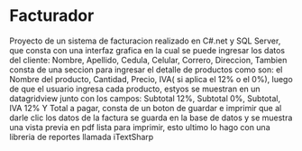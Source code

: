 # Facturador
Proyecto de un sistema de facturacion realizado en C#.net y SQL Server, que consta con una interfaz grafica en la cual se puede ingresar los datos del cliente: Nombre, Apellido, Cedula, Celular, Correro, Direccion, Tambien consta de una seccion para ingresar el detalle de productos como son: el Nombre del producto, Cantidad, Precio, IVA( si aplica el 12% o el 0%), luego de que el usuario ingresa cada producto, estyos se muestran en un datagridview junto con los campos: Subtotal 12%, Subtotal 0%, Subtotal, IVA 12% Y Total a pagar, consta de un boton de guardar e imprimir que al darle clic los datos de la factura se guarda en la base de datos y se muestra una vista previa en pdf lista para imprimir, esto ultimo lo hago con una libreria de reportes llamada iTextSharp
